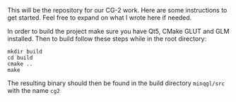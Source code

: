 This will be the repository for our CG-2 work.
Here are some instructions to get started. Feel free to expand on what I wrote here if needed.

In order to build the project make sure you have Qt5, CMake GLUT and GLM installed.
Then to build follow these steps while in the root directory:

```
mkdir build
cd build
cmake ..
make
```

The resulting binary should then be found in the build directory `minqgl/src` with the name `cg2`
